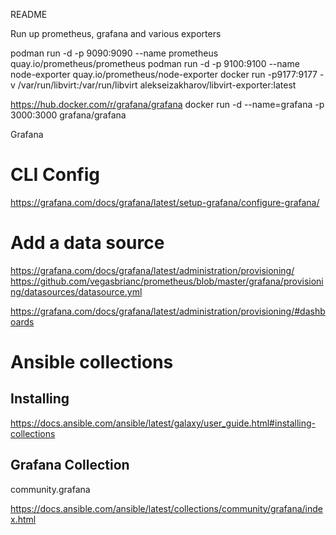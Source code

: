 README

Run up prometheus, grafana and various exporters

podman run -d -p 9090:9090 --name prometheus quay.io/prometheus/prometheus
podman run -d -p 9100:9100 --name node-exporter quay.io/prometheus/node-exporter
docker run -p9177:9177 -v /var/run/libvirt:/var/run/libvirt alekseizakharov/libvirt-exporter:latest

https://hub.docker.com/r/grafana/grafana
docker run -d --name=grafana -p 3000:3000 grafana/grafana

Grafana

# CLI Config

https://grafana.com/docs/grafana/latest/setup-grafana/configure-grafana/

# Add a data source
https://grafana.com/docs/grafana/latest/administration/provisioning/
https://github.com/vegasbrianc/prometheus/blob/master/grafana/provisioning/datasources/datasource.yml

https://grafana.com/docs/grafana/latest/administration/provisioning/#dashboards

# Ansible collections

## Installing

https://docs.ansible.com/ansible/latest/galaxy/user_guide.html#installing-collections

## Grafana Collection

community.grafana

https://docs.ansible.com/ansible/latest/collections/community/grafana/index.html


